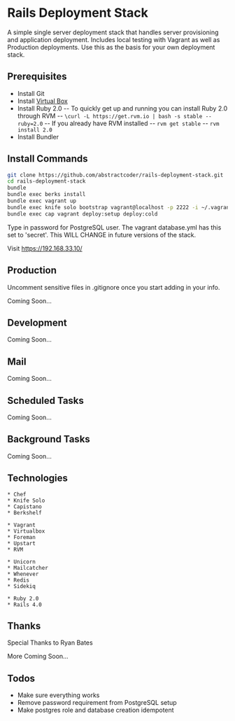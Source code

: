 # Rails Deployment Stack

A simple single server deployment stack that handles server provisioning and application deployment. Includes local testing with Vagrant as well as Production deployments. Use this as the basis for your own deployment stack.

## Prerequisites

- Install Git
- Install [Virtual Box](https://www.virtualbox.org)
- Install Ruby 2.0
-- To quickly get up and running you can install Ruby 2.0 through RVM
-- ```\curl -L https://get.rvm.io | bash -s stable --ruby=2.0```
-- If you already have RVM installed
-- ```rvm get stable```
-- ```rvm install 2.0```
- Install Bundler

## Install Commands

```bash
git clone https://github.com/abstractcoder/rails-deployment-stack.git
cd rails-deployment-stack
bundle
bundle exec berks install
bundle exec vagrant up
bundle exec knife solo bootstrap vagrant@localhost -p 2222 -i ~/.vagrant.d/insecure_private_key node.json
bundle exec cap vagrant deploy:setup deploy:cold
```

Type in password for PostgreSQL user. The vagrant database.yml has this set to 'secret'. This WILL CHANGE in future versions of the stack.

Visit https://192.168.33.10/

## Production

Uncomment sensitive files in .gitignore once you start adding in your info.

Coming Soon...

## Development

Coming Soon...

## Mail

Coming Soon...

## Scheduled Tasks

Coming Soon...

## Background Tasks

Coming Soon...

## Technologies

```
* Chef
* Knife Solo
* Capistano
* Berkshelf

* Vagrant
* Virtualbox
* Foreman
* Upstart
* RVM

* Unicorn
* Mailcatcher
* Whenever
* Redis
* Sidekiq

* Ruby 2.0
* Rails 4.0
```

## Thanks

Special Thanks to Ryan Bates

More Coming Soon...

## Todos
- Make sure everything works
- Remove password requirement from PostgreSQL setup
- Make postgres role and database creation idempotent
